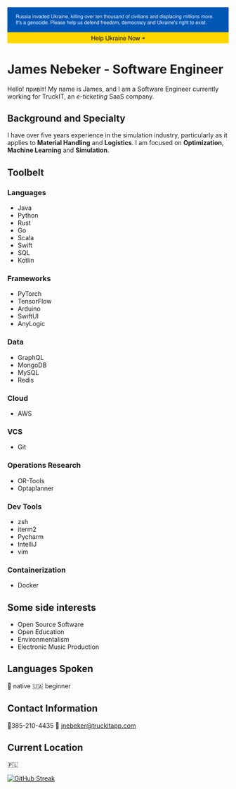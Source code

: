 <a href="https://vshymanskyy.github.io/StandWithUkraine">
		<img src="https://raw.githubusercontent.com/vshymanskyy/StandWithUkraine/main/banner2-direct.svg">
	</a>

# James Nebeker - Software Engineer

Hello! привіт! My name is James, and I am a Software Engineer currently working for TruckIT, an *e-ticketing* SaaS company. 

## Background and Specialty 

I have over five years experience in the simulation industry, particularly as it applies to **Material Handling** and **Logistics**. I am focused on **Optimization**, **Machine Learning** and **Simulation**. 

## Toolbelt 

### Languages 

* Java
* Python
* Rust
* Go
* Scala
* Swift
* SQL
* Kotlin

### Frameworks

* PyTorch
* TensorFlow
* Arduino 
* SwiftUI
* AnyLogic

### Data

* GraphQL
* MongoDB
* MySQL
* Redis

### Cloud

* AWS 

### VCS

* Git

### Operations Research

* OR-Tools
* Optaplanner

### Dev Tools

* zsh
* iterm2
* Pycharm
* IntelliJ
* vim

### Containerization

* Docker

## Some side interests

* Open Source Software
* Open Education
* Environmentalism 
* Electronic Music Production

## Languages Spoken

🏴󠁧󠁢󠁥󠁮󠁧󠁿 native 🇺🇦 beginner

## Contact Information
📱385-210-4435 📧 jnebeker@truckitapp.com

## Current Location
🇵🇱


[![GitHub Streak](https://github-readme-streak-stats.herokuapp.com/?user=jamesneb&theme=highcontrast)](https://git.io/streak-stats)

<!---
jamesneb/jamesneb is a ✨ special ✨ repository because its `README.md` (this file) appears on your GitHub profile.
You can click the Preview link to take a look at your changes.
--->
